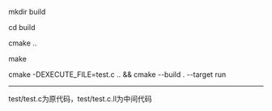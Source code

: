 mkdir build 

cd build 

cmake ..

make

cmake -DEXECUTE_FILE=test.c .. && cmake --build . --target run
***
test/test.c为原代码，test/test.c.ll为中间代码
